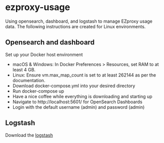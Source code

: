 # ezproxy-usage
Using opensearch, dashboard, and logstash to manage EZproxy usage data.
The following instructions are created for Linux environments.

## Opensearch and dashboard 

Set up your Docker host environment
- macOS & Windows: In Docker Preferences > Resources, set RAM to at least 4 GB.
- Linux: Ensure vm.max_map_count is set to at least 262144 as per the documentation.
- Download docker-compose.yml into your desired directory
- Run docker-compose up
- Have a nice coffee while everything is downloading and starting up
- Navigate to http://localhost:5601/ for OpenSearch Dashboards
- Login with the default username (admin) and password (admin)

## Logstash
Download the [logstash](https://artifacts.opensearch.org/logstash/logstash-oss-with-opensearch-output-plugin-8.4.0-linux-x64.tar.gz)
